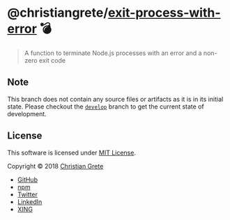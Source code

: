 # @christiangrete/[exit-process-with-error][project-url] :bomb:

> A function to terminate Node.js processes with an error and a non-zero exit code

## Note

This branch does not contain any source files or artifacts as it is in its initial state. Please checkout the [`develop`](https://github.com/ChristianGrete/exit-process-with-error/tree/develop) branch to get the current state of development.

## License

This software is licensed under [MIT License](LICENSE.md).

Copyright © 2018 [Christian Grete](https://christiangrete.com)
- [GitHub](https://github.com/ChristianGrete)
- [npm](https://www.npmjs.com/~christiangrete)
- [Twitter](https://twitter.com/ChristianGrete)
- [LinkedIn](https://www.linkedin.com/in/ChristianGrete)
- [XING](https://www.xing.com/profile/Christian_Grete2)

[project-url]: https://github.com/ChristianGrete/exit-process-with-error